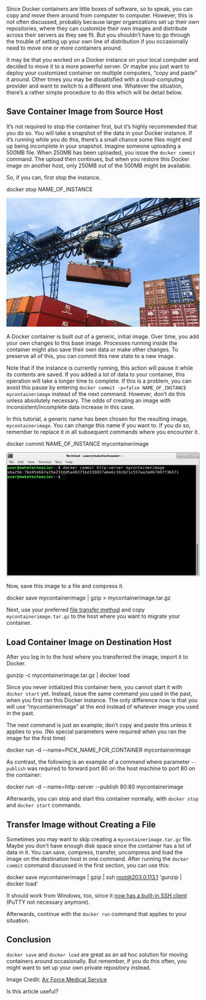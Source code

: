 Since Docker containers are little boxes of software, so to speak, you can copy and move them around from computer to computer. However, this is not often discussed, probably because larger organizations set up their own repositories, where they can customize their own images and distribute across their servers as they see fit. But you shouldn’t have to go through the trouble of setting up your own line of distribution if you occasionally need to move one or more containers around.

It may be that you worked on a Docker instance on your local computer and decided to move it to a more powerful server. Or maybe you just want to deploy your customized container on multiple computers, “copy and paste” it around. Other times you may be dissatisfied with a cloud-computing provider and want to switch to a different one. Whatever the situation, there’s a rather simple procedure to do this which will be detail below.

## Save Container Image from Source Host

It’s not required to stop the container first, but it’s highly recommended that you do so. You will take a snapshot of the data in your Docker instance. If it’s running while you do this, there’s a small chance some files might end up being incomplete in your snapshot. Imagine someone uploading a 500MB file. When 250MB has been uploaded, you issue the `docker commit` command. The upload then continues, but when you restore this Docker image on another host, only 250MB out of the 500MB might be available.

So, if you can, first stop the instance.

docker stop NAME\_OF\_INSTANCE

![](_resources/docker-move-containers-with-cran.jpg)

A Docker container is built out of a generic, initial image. Over time, you add your own changes to this base image. Processes running inside the container might also save their own data or make other changes. To preserve all of this, you can commit this new state to a new image.

Note that if the instance is currently running, this action will pause it while its contents are saved. If you added a lot of data to your container, this operation will take a longer time to complete. If this is a problem, you can avoid this pause by entering `docker commit -p=false NAME_OF_INSTANCE mycontainerimage` instead of the next command. However, don’t do this unless absolutely necessary. The odds of creating an image with inconsistent/incomplete data increase in this case.

In this tutorial, a generic name has been chosen for the resulting image, `mycontainerimage`. You can change this name if you want to. If you do so, remember to replace it in all subsequent commands where you encounter it.

docker commit NAME\_OF\_INSTANCE mycontainerimage

![](_resources/docker-move-containers-commit.png)

Now, save this image to a file and compress it.

docker save mycontainerimage | gzip > mycontainerimage.tar.gz

Next, use your preferred [file transfer method](https://www.maketecheasier.com/use-sftp-transfer-files-linux-servers/) and copy `mycontainerimage.tar.gz` to the host where you want to migrate your container.

## Load Container Image on Destination Host

After you log in to the host where you transferred the image, import it to Docker.

gunzip -c mycontainerimage.tar.gz | docker load

Since you never initialized this container here, you cannot start it with `docker start` yet. Instead, issue the same command you used in the past, when you first ran this Docker instance. The only difference now is that you will use “mycontainerimage” at the end instead of whatever image you used in the past.

The next command is just an example; don’t copy and paste this unless it applies to you. (No special parameters were required when you ran the image for the first time)

docker run -d --name=PICK\_NAME\_FOR_CONTAINER mycontainerimage

As contrast, the following is an example of a command where parameter `--publish` was required to forward port 80 on the host machine to port 80 on the container:

docker run -d --name=http-server --publish 80:80 mycontainerimage

Afterwards, you can stop and start this container normally, with `docker stop` and `docker start` commands.

## Transfer Image without Creating a File

Sometimes you may want to skip creating a `mycontainerimage.tar.gz` file. Maybe you don’t have enough disk space since the container has a lot of data in it. You can save, compress, transfer, uncompress and load the image on the destination host in one command. After running the `docker commit` command discussed in the first section, you can use this:

docker save mycontainerimage | gzip | ssh root@203.0.113.1 'gunzip | docker load'

It should work from Windows, too, since it [now has a built-in SSH client](https://www.maketecheasier.com/use-windows10-openssh-client/) (PuTTY not necessary anymore).

Afterwards, continue with the `docker run` command that applies to your situation.

## Conclusion

`docker save` and `docker load` are great as an ad hoc solution for moving containers around occasionally. But remember, if you do this often, you might want to set up your own private repository instead.

Image Credit: [Air Force Medical Service](https://www.airforcemedicine.af.mil/News/Photos/igphoto/2000870605/)

Is this article useful?